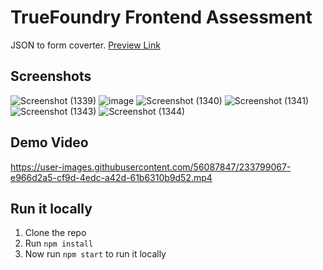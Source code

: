 # TrueFoundry Frontend Assessment

JSON to form coverter. [Preview Link](https://truefoundry-frontend-assessment-sai.netlify.app/)

## Screenshots
![Screenshot (1339)](https://user-images.githubusercontent.com/56087847/233798775-5c369ad3-a707-4689-95b8-3461be7fd76d.png)
![image](https://user-images.githubusercontent.com/56087847/233798867-92bb0f2d-67d2-46f9-ab7d-4e2621f76ac3.png)
![Screenshot (1340)](https://user-images.githubusercontent.com/56087847/233798778-67454c1c-a80a-43eb-b517-0a6dd9335420.png)
![Screenshot (1341)](https://user-images.githubusercontent.com/56087847/233798779-f25c8052-efe9-43f6-bbac-de30a25eb44f.png)
![Screenshot (1343)](https://user-images.githubusercontent.com/56087847/233798796-3312c16e-cab0-4f5d-aadd-f8dc3e20c8f6.png)
![Screenshot (1344)](https://user-images.githubusercontent.com/56087847/233798814-cbf4828c-fbf7-4998-87e3-3feab2e0d763.png)


## Demo Video
https://user-images.githubusercontent.com/56087847/233799067-e966d2a5-cf9d-4edc-a42d-61b6310b9d52.mp4


## Run it locally
1. Clone the repo
2. Run `npm install`
3. Now run `npm start` to run it locally
